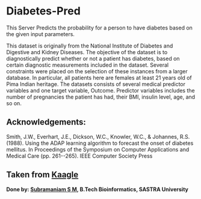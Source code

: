 # Diabetes-Pred


This Server Predicts the probability for a person to have diabetes based on the given input parameters.


This dataset is originally from the National Institute of Diabetes and Digestive and Kidney Diseases. The objective of the dataset is to diagnostically predict whether or not a patient has diabetes, based on certain diagnostic measurements included in the dataset. Several constraints were placed on the selection of these instances from a larger database. In particular, all patients here are females at least 21 years old of Pima Indian heritage.
The datasets consists of several medical predictor variables and one target variable, Outcome. Predictor variables includes the number of pregnancies the patient has had, their BMI, insulin level, age, and so on.

## Acknowledgements:
Smith, J.W., Everhart, J.E., Dickson, W.C., Knowler, W.C., & Johannes, R.S. (1988). Using the ADAP learning algorithm to forecast the onset of diabetes mellitus. In Proceedings of the Symposium on Computer Applications and Medical Care (pp. 261--265). IEEE Computer Society Press

 **Taken from [Kaagle](https://www.kaggle.com/uciml/pima-indians-diabetes-database)** 
 ------------------------------------------------------------------------------------------------------------------------------------------
 
 **Done by: [Subramaniam S M](https://www.linkedin.com/in/subramaniam-s-m-a01827130/), B.Tech Bioinformatics, SASTRA University** 
 
